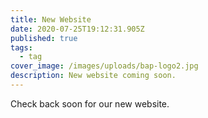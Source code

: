 ```yaml
---
title: New Website
date: 2020-07-25T19:12:31.905Z
published: true
tags:
  - tag
cover_image: /images/uploads/bap-logo2.jpg
description: New website coming soon.
---
```

Check back soon for our new website.